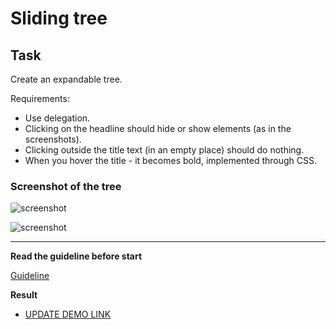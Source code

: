 # Sliding tree

## Task

Create an expandable tree.

Requirements:

- Use delegation.
- Clicking on the headline should hide or show elements (as in the screenshots).
- Clicking outside the title text (in an empty place) should do nothing.
- When you hover the title - it becomes bold, implemented through CSS.

### Screenshot of the tree
![screenshot](example/sliding_tree.png)

![screenshot](example/sliding_tree2.png)


---
**Read the guideline before start**

[Guideline](https://github.com/mate-academy/js_task-DOM-guideline)

**Result**

- [UPDATE DEMO LINK](https://liliya-dev.github.io/js_sliding-tree-DOM/)
